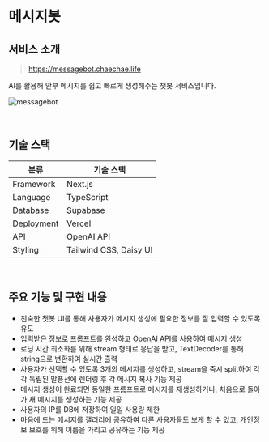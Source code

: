 # 메시지봇

## 서비스 소개

> <https://messagebot.chaechae.life>

AI를 활용해 안부 메시지를 쉽고 빠르게 생성해주는 챗봇 서비스입니다.

![messagebot](https://github.com/kec0130/messagebot/assets/77032760/06713039-3adc-4b5b-8157-2714eb80ae4f)

<br />

## 기술 스택

| 분류       | 기술 스택              |
| ---------- | ---------------------- |
| Framework  | Next.js                |
| Language   | TypeScript             |
| Database   | Supabase               |
| Deployment | Vercel                 |
| API        | OpenAI API             |
| Styling    | Tailwind CSS, Daisy UI |

<br />

## 주요 기능 및 구현 내용

- 친숙한 챗봇 UI를 통해 사용자가 메시지 생성에 필요한 정보를 잘 입력할 수 있도록 유도
- 입력받은 정보로 프롬프트를 완성하고 [OpenAI API](https://platform.openai.com/docs/api-reference)를 사용하여 메시지 생성
- 로딩 시간 최소화를 위해 stream 형태로 응답을 받고, TextDecoder를 통해 string으로 변환하여 실시간 출력
- 사용자가 선택할 수 있도록 3개의 메시지를 생성하고, stream을 즉시 split하여 각각 독립된 말풍선에 렌더링 후 각 메시지 복사 기능 제공
- 메시지 생성이 완료되면 동일한 프롬프트로 메시지를 재생성하거나, 처음으로 돌아가 새 메시지를 생성하는 기능 제공
- 사용자의 IP를 DB에 저장하여 일일 사용량 제한
- 마음에 드는 메시지를 갤러리에 공유하여 다른 사용자들도 보게 할 수 있고, 개인정보 보호를 위해 이름을 가리고 공유하는 기능 제공
